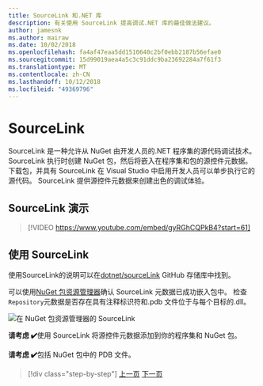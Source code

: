 ```yaml
---
title: SourceLink 和.NET 库
description: 有关使用 SourceLink 提高调试.NET 库的最佳做法建议。
author: jamesnk
ms.author: mairaw
ms.date: 10/02/2018
ms.openlocfilehash: fa4af47eaa5dd1510640c2bf0ebb2187b56efae0
ms.sourcegitcommit: 15d99019aea4a5c3c91ddc9ba23692284a7f61f3
ms.translationtype: MT
ms.contentlocale: zh-CN
ms.lasthandoff: 10/12/2018
ms.locfileid: "49369796"
---
```

# <a name="sourcelink"></a>SourceLink

SourceLink 是一种允许从 NuGet 由开发人员的.NET 程序集的源代码调试技术。 SourceLink 执行时创建 NuGet 包，然后将嵌入在程序集和包的源控件元数据。 下载包，并具有 SourceLink 在 Visual Studio 中启用开发人员可以单步执行它的源代码。 SourceLink 提供源控件元数据来创建出色的调试体验。

## <a name="sourcelink-demo"></a>SourceLink 演示

> [!VIDEO https://www.youtube.com/embed/gyRGhCQPkB4?start=61]

## <a name="using-sourcelink"></a>使用 SourceLink

使用SourceLink的说明可以在[dotnet/sourceLink](https://github.com/dotnet/sourcelink/blob/master/README.md) GitHub 存储库中找到。

可以使用[NuGet 包资源管理器](https://github.com/NuGetPackageExplorer/NuGetPackageExplorer)确认 SourceLink 元数据已成功嵌入包中。 检查`Repository`元数据是否存在具有注释标识符和.pdb 文件位于与每个目标的.dll。

![在 NuGet 包资源管理器的 SourceLink](./media/sourcelink/nuget-package-explorer-sourcelink.png "SourceLink 在 NuGet 包资源管理器")

**请考虑 ✔️**使用 SourceLink 将源控件元数据添加到你的程序集和 NuGet 包。

**请考虑 ✔️**包括 NuGet 包中的 PDB 文件。

>[!div class="step-by-step"]
[上一页](./dependencies.md)
[下一页](./publish-nuget-package.md)
